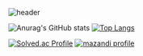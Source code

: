 ![header](https://capsule-render.vercel.app/api?type=Waving&color=gradient&height=150&section=header&text=KIM%20DONGHYUN&fontSize=40)

![Anurag's GitHub stats](https://github-readme-stats.vercel.app/api?username=dongk1m&show_icons=true&theme=radical) [![Top Langs](https://github-readme-stats.vercel.app/api/top-langs/?username=dongk1m&layout=compact)](https://github.com/anuraghazra/github-readme-stats)
 
 [![Solved.ac Profile](http://mazassumnida.wtf/api/v2/generate_badge?boj=gkfdkdlel)](https://solved.ac/profile/gkfdkdlel)
 [![mazandi profile](http://mazandi.herokuapp.com/api?handle=gkfdkdlel&theme=dark)](https://solved.ac/profile/gkfdkdlel)
</div>

